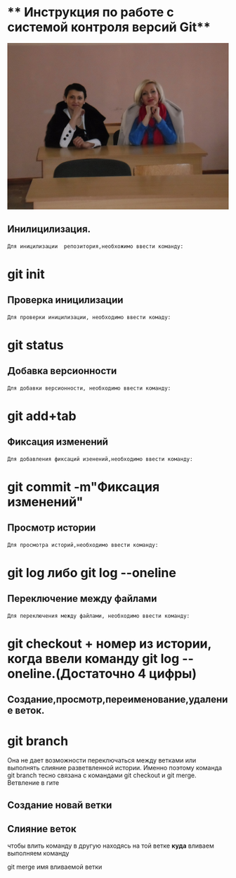 # ** Инструкция по работе с системой контроля версий Git**
![ Логотип](SAM_0059.JPG)



## Инилицилизация.
    Для иницилизации  репозитория,необхожимо ввести команду:
   # **git init**
    
## Проверка иницилизации
    Для проверки иницилизации, необходимо ввести комаду:
   # **git status**

## Добавка версионности
    Для добавки версионности, необходимо ввести команду:
   # **git add+tab**

## Фиксация изменений
    Для добавления фиксаций изенений,необходимо ввести команду:
# **git commit -m"Фиксация изменений"**

## Просмотр истории
    Для просмотра историй,необходимо ввести команду:
# **git log либо git log --oneline**
## Переключение между файлами
    Для переключения между файлами, необходимо ввести команду:
# **git checkout + номер из истории, когда ввели команду git log --oneline.(Достаточно 4 цифры)**
## Создание,просмотр,переименование,удаление веток.
# **git branch**
Она не дает возможности переключаться между ветками или выполнять слияние разветвленной истории. Именно поэтому команда git branch тесно связана с командами git checkout и git merge.
Ветвление в гите


## Создание новай ветки


## Слияние веток

чтобы влить  команду в другую находясь на той ветке **куда** вливаем выполняем команду

git merge  имя вливаемой ветки

